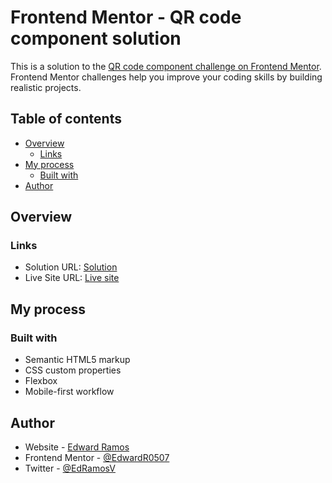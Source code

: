 # Frontend Mentor - QR code component solution

This is a solution to the [QR code component challenge on Frontend Mentor](https://www.frontendmentor.io/challenges/qr-code-component-iux_sIO_H). Frontend Mentor challenges help you improve your coding skills by building realistic projects.

## Table of contents

- [Overview](#overview)
  - [Links](#links)
- [My process](#my-process)
  - [Built with](#built-with)
- [Author](#author)

## Overview

### Links

- Solution URL: [Solution](https://www.frontendmentor.io/solutions/qr-code-component-using-bem-and-flexbox-47Oxtla64N)
- Live Site URL: [Live site](https://edwardr0507.github.io/qr-code-component)

## My process

### Built with

- Semantic HTML5 markup
- CSS custom properties
- Flexbox
- Mobile-first workflow

## Author

- Website - [Edward Ramos](https://edwardramos.vercel.app)
- Frontend Mentor - [@EdwardR0507](https://www.frontendmentor.io/profile/EdwardR0507)
- Twitter - [@EdRamosV](https://www.twitter.com/EdRamosV)
